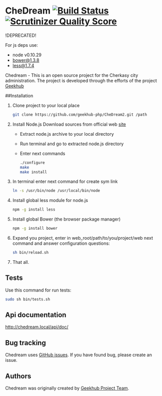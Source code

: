 CheDream [![Build Status](https://travis-ci.org/geekhub-php/CheDream2.png?branch=develop)](https://travis-ci.org/geekhub-php/CheDream2) [![Scrutinizer Quality Score](https://scrutinizer-ci.com/g/geekhub-php/CheDream2/badges/quality-score.png?s=4ecfb52f0cdd36aa70177671d39b84303806c548)](https://scrutinizer-ci.com/g/geekhub-php/CheDream2/)
========
!DEPRECATED!

For js deps use:
- node v0.10.29
- bower@1.3.8
- less@1.7.4

Chedream - This is an open source project for the Cherkasy city administration.
The project is developed through the efforts of the project [Geekhub][1]

##Installation

1. Clone project to your local place

    ```sh
    git clone https://github.com/geekhub-php/CheDream2.git /path
    ```
2. Install Node.js Download sources from official web [site][2]
    - Extract node.js archive to your local directory
    - Run terminal and go to extracted node.js directory
    - Enter next commands

        ```sh
        ./configure
        make
        make install
        ```
3. In terminal enter next command for create sym link

    ```sh
    ln -s /usr/bin/node /usr/local/bin/node
    ```
4. Install global less module for node.js

    ```sh
    npm -g install less
    ```
5. Install global Bower (the browser package manager)

    ```sh
    npm -g install bower
    ```
6. Expand you project, enter in web_root/path/to/you/project/web next command and answer configuration questions:

    ```sh
    sh bin/reload.sh
    ```

7. That all.


Tests
-----
Use this command for run tests:
```bash
sudo sh bin/tests.sh
```

Api documentation
-----------------

http://chedream.local/api/doc/

Bug tracking
------------

Chedream uses [GitHub issues](https://github.com/geekhub-php/CheDream2/issues).
If you have found bug, please create an issue.

Authors
-------

Chedream was originally created by [Geekhub Project Team](http://geekhub.ck.ua).

[1]:  http://geekhub.ck.ua/
[2]:  http://nodejs.org/

